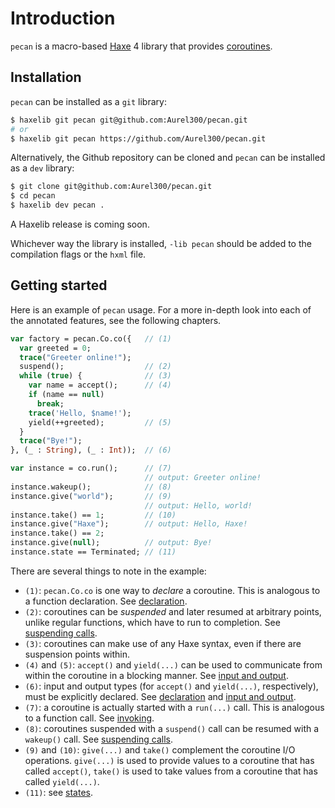 <!--menu:Introduction-->
<!--label:index-->
# Introduction

`pecan` is a macro-based [Haxe](https://haxe.org/) 4 library that provides [coroutines](https://en.wikipedia.org/wiki/Coroutine).

<!--label:intro-installation-->
## Installation

`pecan` can be installed as a `git` library:

```bash
$ haxelib git pecan git@github.com:Aurel300/pecan.git
# or
$ haxelib git pecan https://github.com/Aurel300/pecan.git
```

Alternatively, the Github repository can be cloned and `pecan` can be installed as a `dev` library:

```bash
$ git clone git@github.com:Aurel300/pecan.git
$ cd pecan
$ haxelib dev pecan .
```

A Haxelib release is coming soon.

Whichever way the library is installed, `-lib pecan` should be added to the compilation flags or the `hxml` file.

<!--label:intro-start-->
## Getting started

Here is an example of `pecan` usage. For a more in-depth look into each of the annotated features, see the following chapters.

```haxe
var factory = pecan.Co.co({   // (1)
  var greeted = 0;
  trace("Greeter online!");
  suspend();                  // (2)
  while (true) {              // (3)
    var name = accept();      // (4)
    if (name == null)
      break;
    trace('Hello, $name!');
    yield(++greeted);         // (5)
  }
  trace("Bye!");
}, (_ : String), (_ : Int));  // (6)

var instance = co.run();      // (7)
                              // output: Greeter online!
instance.wakeup();            // (8)
instance.give("world");       // (9)
                              // output: Hello, world!
instance.take() == 1;         // (10)
instance.give("Haxe");        // output: Hello, Haxe!
instance.take() == 2;
instance.give(null);          // output: Bye!
instance.state == Terminated; // (11)
```

There are several things to note in the example:

 - `(1)`: `pecan.Co.co` is one way to *declare* a coroutine. This is analogous to a function declaration. See [declaration](features-declaration).
 - `(2)`: coroutines can be *suspended* and later resumed at arbitrary points, unlike regular functions, which have to run to completion. See [suspending calls](features-suspending).
 - `(3)`: coroutines can make use of any Haxe syntax, even if there are suspension points within.
 - `(4)` and `(5)`: `accept()` and `yield(...)` can be used to communicate from within the coroutine in a blocking manner. See [input and output](features-io).
 - `(6)`: input and output types (for `accept()` and `yield(...)`, respectively), must be explicitly declared. See [declaration](features-declaration) and [input and output](features-io).
 - `(7)`: a coroutine is actually started with a `run(...)` call. This is analogous to a function call. See [invoking](features-invoking).
 - `(8)`: coroutines suspended with a `suspend()` call can be resumed with a `wakeup()` call. See [suspending calls](features-suspending).
 - `(9)` and `(10)`: `give(...)` and `take()` complement the coroutine I/O operations. `give(...)` is used to provide values to a coroutine that has called `accept()`, `take()` is used to take values from a coroutine that has called `yield(...)`.
 - `(11)`: see [states](features-states).
